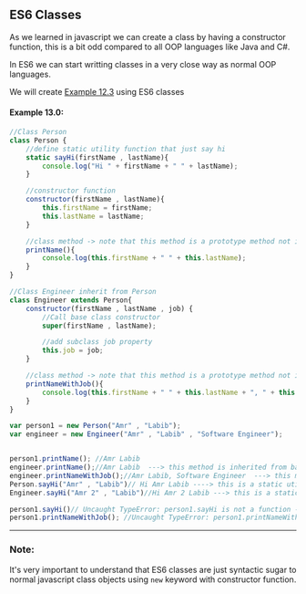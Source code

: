 ## ES6 Classes

As we learned in javascript we can create a class by having a constructor function, this is a bit odd compared to all OOP languages like Java and C#.

In ES6 we can start writting classes in a very close way as normal OOP languages.

We will create [Example 12.3](classes-objects.md#example-123) using ES6 classes

#### Example 13.0:

```javascript
//Class Person
class Person {
	//define static utility function that just say hi
	static sayHi(firstName , lastName){
		console.log("Hi " + firstName + " " + lastName);
	}

	//constructor function
	constructor(firstName , lastName){
		this.firstName = firstName;
		this.lastName = lastName;
	}

	//class method -> note that this method is a prototype method not instance method
	printName(){
		console.log(this.firstName + " " + this.lastName);
	}
}

//Class Engineer inherit from Person
class Engineer extends Person{
	constructor(firstName , lastName , job) {
		//Call base class constructor
		super(firstName , lastName);

		//add subclass job property
		this.job = job;
	}

	//class method -> note that this method is a prototype method not instance method
	printNameWithJob(){
		console.log(this.firstName + " " + this.lastName + ", " + this.job)
	}
}

var person1 = new Person("Amr" , "Labib");
var engineer = new Engineer("Amr" , "Labib" , "Software Engineer");


person1.printName(); //Amr Labib
engineer.printName();//Amr Labib  ---> this method is inherited from base class Person
engineer.printNameWithJob();//Amr Labib, Software Engineer  ---> this method is defined in Engineer class
Person.sayHi("Amr" , "Labib")// Hi Amr Labib ----> this is a static utility function defined in Person class
Engineer.sayHi("Amr 2" , "Labib")//Hi Amr 2 Labib ---> this is a static utility function defined in Person class and inherited in Engineer class

person1.sayHi()// Uncaught TypeError: person1.sayHi is not a function ----> because sayHi is a static function and can't be called by a class instance instead it needs to be called on Class directly.
person1.printNameWithJob(); //Uncaught TypeError: person1.printNameWithJob is not a function --> because printNameWithJob is defined in subclass only
```

---

### Note:

It's very important to understand that ES6 classes are just syntactic sugar to normal javascript class objects using `new` keyword with constructor function.
